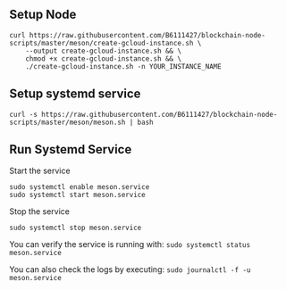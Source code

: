 ## Setup Node
```
curl https://raw.githubusercontent.com/B6111427/blockchain-node-scripts/master/meson/create-gcloud-instance.sh \
    --output create-gcloud-instance.sh && \
    chmod +x create-gcloud-instance.sh && \
    ./create-gcloud-instance.sh -n YOUR_INSTANCE_NAME
```
## Setup systemd service

`curl -s https://raw.githubusercontent.com/B6111427/blockchain-node-scripts/master/meson/meson.sh | bash`
## Run Systemd Service

Start the service

```
sudo systemctl enable meson.service
sudo systemctl start meson.service
```

Stop the service

```
sudo systemctl stop meson.service
```

You can verify the service is running with:
`sudo systemctl status meson.service`

You can also check the logs by executing:
`sudo journalctl -f -u meson.service`
